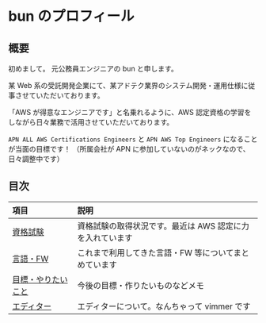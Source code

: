 # bun のプロフィール

## 概要

初めまして。
元公務員エンジニアの bun と申します。

某 Web 系の受託開発企業にて、某アドテク業界のシステム開発・運用仕様に従事させていただいております。

「AWS が得意なエンジニアです」と名乗れるように、AWS 認定資格の学習をしながら日々業務で活用させていただいております。

`APN ALL AWS Certifications Engineers` と `APN AWS Top Engineers` になることが当面の目標です！
（所属会社が APN に参加していないのがネックなので、日々調整中です）

## 目次

| 項目                                              | 説明                                                      |
| :------------------------------------------------ | :-------------------------------------------------------- |
| [資格試験](./profile/certified.md)                | 資格試験の取得状況です。最近は AWS 認定に力を入れています |
| [言語・FW](./profile/programing_language.md)      | これまで利用してきた言語・FW 等についてまとめています     |
| [目標・やりたいこと](./profile/next_challenge.md) | 今後の目標・作りたいものなどメモ                          |
| [エディター](./profile/editor.md)                 | エディターについて。なんちゃって vimmer です              |

